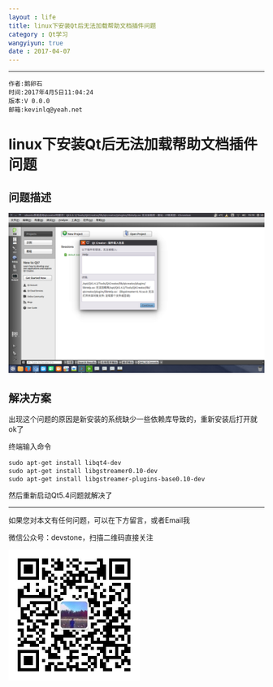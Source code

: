 ```yaml
---
layout : life
title: linux下安装Qt后无法加载帮助文档插件问题
category : Qt学习
wangyiyun: true
date : 2017-04-07
---
```


******

    作者:鹅卵石
    时间:2017年4月5日11:04:24
    版本:V 0.0.0
    邮箱:kevinlq@yeah.net

<!-- more -->

#  linux下安装Qt后无法加载帮助文档插件问题

## 问题描述

![无法加载问题](/res/img/blog/Qt学习/2017-04-07.png)


## 解决方案

出现这个问题的原因是新安装的系统缺少一些依赖库导致的，重新安装后打开就ok了

终端输入命令

```
sudo apt-get install libqt4-dev    
sudo apt-get install libgstreamer0.10-dev    
sudo apt-get install libgstreamer-plugins-base0.10-dev  
```

然后重新启动Qt5.4问题就解决了

---

如果您对本文有任何问题，可以在下方留言，或者Email我 

微信公众号：devstone，扫描二维码直接关注

![](/res/img/blog/qrcode_for_devstone.jpg)